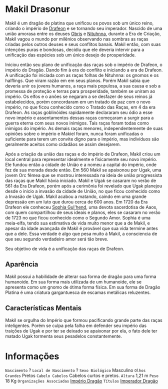 <!-- TITLE: Makil Drasonur -->
<!-- SUBTITLE: O Imperador Dragão -->

# Makil Drasonur
Makil é um dragão de platina que unificou os povos sob um único reino, criando o império de [Drafeon](http://localhost/lugares/plano-material/drafeon#drafeon) e se tornando seu imperador. Nascido de uma união amorasa entre os deuses [Obris](http://localhost/divindades/panteao-das-treze-estrelas/obris#obris) e [Nituhnna](http://localhost/divindades/panteao-das-treze-estrelas/nituhnna#nituhnna), durante a Era de Criação, Makil vagou o mundo por milênios observando nas sombras as raças criadas pelos outros deuses e seus conflitos banais. Makil então, com suas intenções puras e bondosas, decidiu que ele deveria intervir para a unificação das espécies sob um único desejo de prosperidade.

Iniciou então seu plano de unificação das raças sob o império de Drafeon, o império do Dragão. Dando fim à era do conflito e iniciando a era de Drafeon. A unificação foi iniciada com as raças folhas de Nituhnna: os gnomos e os halflings. Que viram razão em em seus planos. Porém Makil sabia que deveria unir os jovens humanos, a raça mais populosa, a sua causa e sob a promessa de proteção e terras para prosperidade, também se uniram ao império. Os elfos e o anões se negaram a se desfazer de seus reinos já estabelecidos, porém concordaram em um tratado de paz com o novo império, no que ficou conhecido como o Tratado das Raças, em 4 da era Drafeon. As raças goblinóides rapidamente declararam seu ódio a esse novo império e assentamentos dessas raças começaram a surgir para a guerra eterna com seus novos inimigos. Taís raças foram todas como inimigos do império. As demais raças menores, independentemente de suas opiniões sobre o império e Makiel foram, nunca foram unificadas o suficiente para terem um convite digno para o império, mas indivíduos são geralmente aceitos como cidadãos se assim desejarem.

Após a criação da união das raças e do império de Drafeon, Makil criou um local central para representar idealmente e fisicamente seu novo império. Ele fundou então a cidade de União e a nomeu a capital do império, onde fez de sua morada desde então. Em 560 Makil se apaixonou por Ugak, uma jovem Orc fêmea que se mostrou interessada na ideia de união progressista das raças que Makil hávia iniciado. Makil e Ugak se casaram no verão de 561 da Era Drafeon, porém após a cerimônia foi revelado que Ugak planejou desde o inicio a invasão da cidade de União, no que ficou conhecido como a Invasão de Ugak. Makil acabou a matando, caindo em uma grande depressão em um luto que durou cerca de 600 anos. Em 1720 da Era Drafeon ele conheceu [Sophia Gul'hend](http://localhost/individuos/sophia-gulhend#sophia-gulhend), uma devota sacerdotisa de Aaos, com quem compartilhou de seus ideais e planos, eles se casaram no verão de 1723 no que ficou conhecido como o Segundo Amor. Sophia é uma meia-elfa, tendo sua estimativa de vida muito menor que a de Makil, e apesar da idade avançada de Makil é provável que sua vida termine antes que a dele. Essa verdade é algo que pesa muito à Makil, a consciencia de que seu segundo verdadeiro amor será tão breve.

Seu objetivo de vida é a unificação das raças de Drafeon.

## Aparência
Makil possui a habilidade de alterar sua forma de dragão para uma forma humanoide. Em sua forma mais utilizada de um humanoide, ele se apresenta como um gnomo de ótima forma física. Em sua forma de Dragão Platina é uma criatura gargantuesca de escamas metálicas reluzentes.

## Características Mentais
Makil se orgulha do Império que formou pacificando grande parte das raças inteligentes. Porém se culpa pela falha em defender seu império das traições de Ugak e por ter se deixado se apaixonar por ela, o fato dele ter matado Ugak tormenta seus pesadelos constantemente.

# Informações
`Nascimento` ?
`Local de Nascimento` ?
`Sexo Biológico` Masculino
`Olhos Grandes` Pretos
`Cabelo Cabelos` Cabelos curtos e pretos.
`Altura` 1,21 m
`Peso` 18 Kg
`Organizações Associadas` [Império Dragão](http://localhost/faccoes/imperio-dragao#imperio-dragao)
`Títulos` [Imperador Dragão](http://localhost/rankings-e-titulos/imperador-dragao#imperador-dragao)

